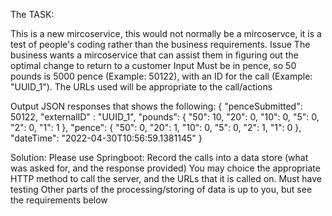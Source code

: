 The TASK:

This is a new mircoservice, this would not normally be a mircoservce, it is a test of
people's coding rather than the business requirements.
Issue
The business wants a mircoservice that can assist them in figuring out the optimal
change to return to a customer
Input
Must be in pence, so 50 pounds is 5000 pence (Example: 50122), with an ID for the call
(Example: "UUID_1"). The URLs used will be appropriate to the call/actions


Output
JSON responses that shows the following:
{
"penceSubmitted": 50122,
"externalID" : "UUID_1",
"pounds": {
"50": 10,
"20": 0,
"10": 0,
"5": 0,
"2": 0,
"1": 1
},
"pence": {
"50": 0,
"20": 1,
"10": 0,
"5": 0,
"2": 1,
"1": 0
},
"dateTime": "2022-04-30T10:56:59.1381145"
}


Solution: Please use Springboot:
Record the calls into a data store (what was asked for, and the response
provided) 
You may choice the appropriate 
HTTP method to call the server, and the URLs
that it is called on. 
Must have testing 
Other parts of the processing/storing 
of data is up to you, but see the
requirements below
